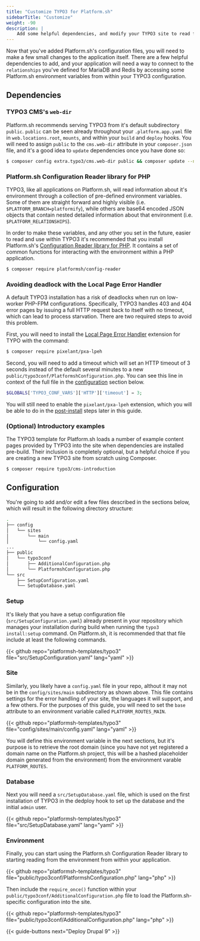 ```yaml
---
title: "Customize TYPO3 for Platform.sh"
sidebarTitle: "Customize"
weight: -90
description: |
    Add some helpful dependencies, and modify your TYPO3 site to read from a Platform.sh environment.
---
```


Now that you've added Platform.sh's configuration files, you will need to make a few small changes to the application itself. There are a few helpful dependencies to add, and your application will need a way to connect to the `relationships` you've defined for MariaDB and Redis by accessing some Platform.sh environment variables from within your TYPO3 configuration.

## Dependencies

### TYPO3 CMS's `web-dir`

Platform.sh recommends serving TYPO3 from it's default subdirectory `public`. `public` can be seen already throughout your `.platform.app.yaml` file in `web.locations.root`, `mounts`, and within your `build` and `deploy` hooks. You will need to assign `public` to the `cms.web-dir` attribute in your `composer.json` file, and it's a good idea to `update` dependencies once you have done so:

```bash
$ composer config extra.typo3/cms.web-dir public && composer update --no-scripts
```

### Platform.sh Configuration Reader library for PHP

TYPO3, like all applications on Platform.sh, will read information about it's environment through a collection of pre-defined environment variables. Some of them are straight forward and highly visible (i.e. `$PLATFORM_BRANCH=platformify`), while others are base64 encoded JSON objects that contain nested detailed information about that environment (i.e. `$PLATFORM_RELATIONSHIPS`).

In order to make these variables, and any other you set in the future, easier to read and use within TYPO3 it's recommended that you install Platform.sh's [Configuration Reader library for PHP](https://github.com/platformsh/config-reader-php). It contains a set of common functions for interacting with the environment within a PHP application. 

```bash
$ composer require platformsh/config-reader
```

### Avoiding deadlock with the Local Page Error Handler

A default TYPO3 installation has a risk of deadlocks when run on low-worker PHP-FPM configurations. Specifically, TYPO3 handles 403 and 404 error pages by issuing a full HTTP request back to itself with no timeout, which can lead to process starvation. There are two required steps to avoid this problem.

First, you will need to install the [Local Page Error Handler](https://extensions.typo3.org/extension/pxa_lpeh/) extension for TYPO with the command:

```bash
$ composer require pixelant/pxa-lpeh
```

Second, you will need to add a timeout which will set an HTTP timeout of 3 seconds instead of the default several minutes to a new `public/typo3conf/PlatformshConfiguration.php`. You can see this line in context of the full file in the [configuration](#configuration) section below.

```php
$GLOBALS['TYPO3_CONF_VARS']['HTTP']['timeout'] = 3;
```

You will still need to enable the `pixelant/pxa-lpeh` extension, which you will be able to do in the [post-install](/guides/typo3/deploy/deploy.md#post-install) steps later in this guide.

### (Optional) Introductory examples

The TYPO3 template for Platform.sh loads a number of example content pages provided by TYPO3 into the site when dependencies are installed pre-build. Their inclusion is completely optional, but a helpful choice if you are creating a new TYPO3 site from scratch using Composer.

```bash
$ composer require typo3/cms-introduction
```

## Configuration

You're going to add and/or edit a few files described in the sections below, which will result in the following directory structure:

```bash
.
├── config
│   └── sites
│       └── main
│           └── config.yaml
...
├── public
│   └── typo3conf
│       ├── AdditionalConfiguration.php
│       └── PlatformshConfiguration.php
└── src
    ├── SetupConfiguration.yaml
    └── SetupDatabase.yaml
```

### Setup

It's likely that you have a setup configuration file (`src/SetupConfiguration.yaml`) already present in your repository which manages your installation during build when running the `typo3 install:setup` command. On Platform.sh, it is recommended that that file  include at least the following commands.

{{< github repo="platformsh-templates/typo3" file="src/SetupConfiguration.yaml" lang="yaml" >}}

### Site

Similarly, you likely have a `config.yaml` file in your repo, althout it may not be in the `config/sites/main` subdirectory as shown above. This file contains settings for the error handling of your site, the languages it will support, and a few others. For the purposes of this guide, you will need to set the `base` attribute to an environment variable called `PLATFORM_ROUTES_MAIN`. 

{{< github repo="platformsh-templates/typo3" file="config/sites/main/config.yaml" lang="yaml" >}}

You will define this environment variable in the next sections, but it's purpose is to retrieve the root domain (since you have not yet registered a domain name on the Platform.sh project, this will be a hashed placeholder domain generated from the environment) from the environment varable `PLATFORM_ROUTES`.

### Database

Next you will need a `src/SetupDatabase.yaml` file, which is used on the first installation of TYPO3 in the  dedploy hook to set up the database and the initial `admin` user.

{{< github repo="platformsh-templates/typo3" file="src/SetupDatabase.yaml" lang="yaml" >}}

### Environment

Finally, you can start using the Platform.sh Configuration Reader library to starting reading from the environment from within your application.

{{< github repo="platformsh-templates/typo3" file="public/typo3conf/PlatformshConfiguration.php" lang="php" >}}

Then include the `require_once()` function within your `public/typo3conf/AdditionalConfiguration.php` file to load the Platform.sh-specific configuration into the site.

{{< github repo="platformsh-templates/typo3" file="public/typo3conf/AdditionalConfiguration.php" lang="php" >}}



{{< guide-buttons next="Deploy Drupal 9" >}}
